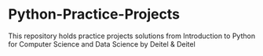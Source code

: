 # Python-Practice-Projects
This repository holds practice projects solutions from Introduction to Python for Computer Science and Data Science by Deitel &amp; Deitel
